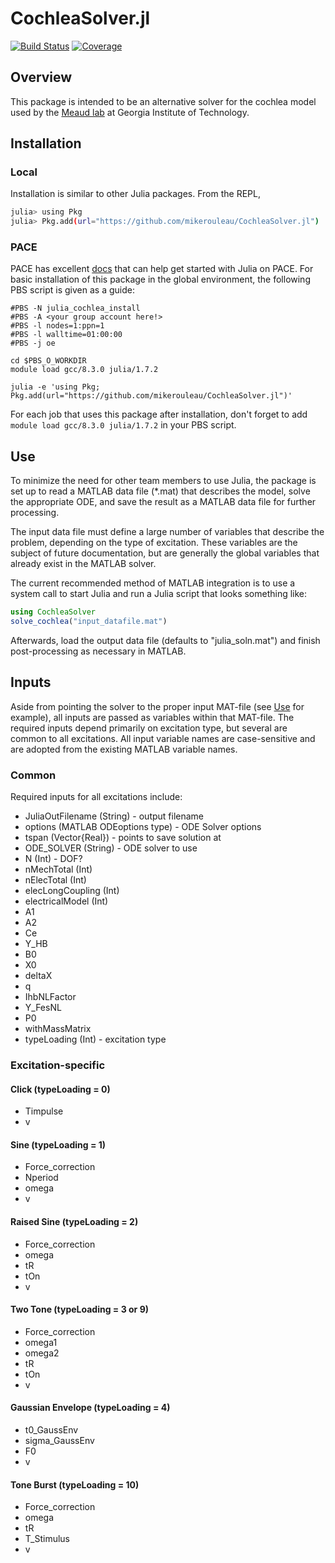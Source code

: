 # CochleaSolver.jl

[![Build Status](https://github.com/mikerouleau/CochleaSolver.jl/actions/workflows/CI.yml/badge.svg?branch=master)](https://github.com/mikerouleau/CochleaSolver.jl/actions/workflows/CI.yml?query=branch%3Amaster)
[![Coverage](https://codecov.io/gh/mikerouleau/CochleaSolver.jl/branch/master/graph/badge.svg)](https://codecov.io/gh/mikerouleau/CochleaSolver.jl)


## Overview
This package is intended to be an alternative solver for the cochlea model used by the [Meaud lab](https://sites.gatech.edu/meaud/) at Georgia Institute of Technology.

## Installation
### Local
Installation is similar to other Julia packages. From the REPL, 
```sh
julia> using Pkg
julia> Pkg.add(url="https://github.com/mikerouleau/CochleaSolver.jl")
```
### PACE
PACE has excellent [docs](https://docs.pace.gatech.edu/software/julia/) that can help get started with Julia on PACE. For basic installation of this package in the global environment, the following PBS script is given as a guide:
```
#PBS -N julia_cochlea_install
#PBS -A <your group account here!>
#PBS -l nodes=1:ppn=1
#PBS -l walltime=01:00:00
#PBS -j oe

cd $PBS_O_WORKDIR
module load gcc/8.3.0 julia/1.7.2

julia -e 'using Pkg; Pkg.add(url="https://github.com/mikerouleau/CochleaSolver.jl")'

```

For each job that uses this package after installation, don't forget to add `module load gcc/8.3.0 julia/1.7.2` in your PBS script.

## Use
To minimize the need for other team members to use Julia, the package is set up to read a MATLAB data file (*.mat) that describes the model, solve the appropriate ODE, and save the result as a MATLAB data file for further processing.

The input data file must define a large number of variables that describe the problem, depending on the type of excitation. These variables are the subject of future documentation, but are generally the global variables that already exist in the MATLAB solver.

The current recommended method of MATLAB integration is to use a system call to start Julia and run a Julia script that looks something like:

```julia
using CochleaSolver
solve_cochlea("input_datafile.mat")
```

Afterwards, load the output data file (defaults to "julia_soln.mat") and finish post-processing as necessary in MATLAB.

## Inputs
Aside from pointing the solver to the proper input MAT-file (see [Use](#use) for example), all inputs are passed as variables within that MAT-file. The required inputs depend primarily on excitation type, but several are common to all excitations. All input variable names are case-sensitive and are adopted from the existing MATLAB variable names.
### Common
Required inputs for all excitations include:
  * JuliaOutFilename (String) - output filename
  * options (MATLAB ODEoptions type) - ODE Solver options
  * tspan (Vector{Real}) - points to save solution at
  * ODE_SOLVER (String) - ODE solver to use
  * N (Int) - DOF?
  * nMechTotal (Int)
  * nElecTotal (Int)
  * elecLongCoupling (Int)
  * electricalModel (Int)
  * A1
  * A2
  * Ce
  * Y_HB
  * B0
  * X0
  * deltaX
  * q
  * IhbNLFactor
  * Y_FesNL
  * P0
  * withMassMatrix
  * typeLoading (Int) - excitation type

### Excitation-specific
#### Click (typeLoading = 0)
  * Timpulse
  * v
#### Sine (typeLoading = 1)
  * Force_correction
  * Nperiod
  * omega
  * v
#### Raised Sine (typeLoading = 2)
  * Force_correction
  * omega
  * tR
  * tOn
  * v
#### Two Tone (typeLoading = 3 or 9)
  * Force_correction
  * omega1
  * omega2
  * tR
  * tOn
  * v
#### Gaussian Envelope (typeLoading = 4)
  * t0_GaussEnv
  * sigma_GaussEnv
  * F0
  * v
#### Tone Burst (typeLoading = 10)
  * Force_correction
  * omega
  * tR
  * T_Stimulus
  * v